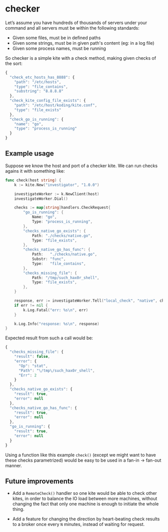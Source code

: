 # checker

Let’s assume you have hundreds of thousands of servers under your command and
all servers must be within the following standards:

- Given some files, must be in defined paths
- Given some strings, must be in given path's content (eg: in a log file)
- Given some process names, must be running

So checker is a simple kite with a check method, making given checks of the
sort:

```javascript
{
  "check_etc_hosts_has_8888": {
    "path": "/etc/hosts",
    "type": "file_contains",
    "substring": "8.8.8.8"
  },
  "check_kite_config_file_exists": {
    "path": "/etc/host/koding/kite.conf",
    "type": "file_exists"
  },
  "check_go_is_running": {
    "name": "go",
    "type": "process_is_running"
  }
}
```

## Example usage

Suppose we know the host and port of a checker kite. We can run checks agains
it with something like:

```go
func check(host string) {
	k := kite.New("investigator", "1.0.0")

	investigateWorker := k.NewClient(host)
	investigateWorker.Dial()

	checks := map[string]handlers.CheckRequest{
		"go_is_running": {
			Name: "go",
			Type: "process_is_running",
		},
		"checks_native_go_exists": {
			Path: "./checks/native.go",
			Type: "file_exists",
		},
		"checks_native_go_has_func": {
			Path:   "./checks/native.go",
			Substr: "func",
			Type:   "file_contains",
		},
		"checks_missing_file": {
			Path: "/tmp/such_hax0r_shell",
			Type: "file_exists",
		},
	}

	response, err := investigateWorker.Tell("local_check", "native", checks)
	if err != nil {
		k.Log.Fatal("err: %s\n", err)
	}

	k.Log.Info("response: %s\n", response)
}
```


Expected result from such a call would be:

```javascript
{
  "checks_missing_file": {
    "result": false,
    "error": {
      "Op": "stat",
      "Path": "\/tmp\/such_hax0r_shell",
      "Err": 2
    }
  },
  "checks_native_go_exists": {
    "result": true,
    "error": null
  },
  "checks_native_go_has_func": {
    "result": true,
    "error": null
  },
  "go_is_running": {
    "result": true,
    "error": null
  }
}
```

Using a function like this example `check()` (except we might want to have
these checks parametrized) would be easy to be used in a fan-in -> fan-out
manner.

## Future improvements

- Add a `RemoteCheck()` handler so one kite would be able to check other kites,
  in order to balance the IO load between more machines, without changing the
  fact that only one machine is enough to initiate the whole thing.

- Add a feature for changing the direction by heart-beating check results to a
  broker once every `N` minutes, instead of waiting for request.
